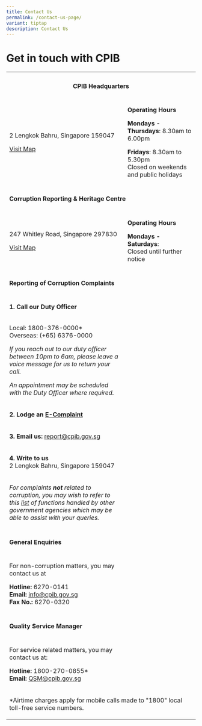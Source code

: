 ```yaml
---
title: Contact Us
permalink: /contact-us-page/
variant: tiptap
description: Contact Us
---
```

<h1><strong>Get in touch with CPIB</strong></h1>
<table style="minWidth: 50px">
<colgroup>
<col>
<col>
</colgroup>
<tbody>
<tr>
<th rowspan="1" colspan="2">
<h4><strong>CPIB Headquarters</strong></h4>
</th>
</tr>
<tr>
<td rowspan="1" colspan="1">
<p>2 Lengkok Bahru, Singapore 159047</p>
<p></p>
<p><a href="https://www.google.com/maps/place/2+Lengkok+Bahru,+Singapore+159047/@1.2863996,103.8079301,17z/data=!3m1!4b1!4m6!3m5!1s0x31da1bd27ba3bf4f:0x2f0eb305800c2b41!8m2!3d1.2863996!4d103.810505!16s%2Fg%2F11b8v6_7yk?entry=ttu" rel="noopener noreferrer nofollow" target="_blank">Visit Map</a>
</p>
</td>
<td rowspan="1" colspan="1">
<p><strong>Operating Hours</strong>
</p>
<p></p>
<p><strong>Mondays - Thursdays</strong>:&nbsp;8.30am to 6.00pm</p>
<p><strong>Fridays</strong>:&nbsp;8.30am to 5.30pm
<br>Closed on weekends and public holidays</p>
</td>
</tr>
<tr>
<td rowspan="1" colspan="2">
<h4><strong>Corruption Reporting &amp; Heritage Centre</strong></h4>
</td>
</tr>
<tr>
<td rowspan="1" colspan="1">
<p>247 Whitley Road, Singapore 297830</p>
<p></p>
<p><a href="https://www.google.com/maps/place/247+Whitley+Rd,+Singapore+297830/@1.3230371,103.8241004,17z/data=!3m1!4b1!4m6!3m5!1s0x31da19febd35b811:0xbe865b829f1a0fa0!8m2!3d1.3230371!4d103.8266753!16s%2Fg%2F11h1hwkc5l?entry=ttu" rel="noopener noreferrer nofollow" target="_blank">Visit Map</a>
</p>
</td>
<td rowspan="1" colspan="1">
<p><strong>Operating Hours</strong>
</p>
<p></p>
<p><strong>Mondays - Saturdays</strong>:&nbsp;
<br>Closed until further notice</p>
</td>
</tr>
<tr>
<td rowspan="1" colspan="2">
<h4><strong>Reporting of Corruption Complaints</strong></h4>
</td>
</tr>
<tr>
<td rowspan="1" colspan="1">
<p><strong>1. Call our Duty Officer</strong>
</p>
<p>
<br>Local: 1800-376-0000*
<br>Overseas: (+65) 6376-0000</p>
<p></p>
<p><em>If you reach out to our duty officer between 10pm to 6am, please leave a voice message for us to return your call.</em>
</p>
<p></p>
<p><em>An appointment may be scheduled with the Duty Officer where required.</em>
</p>
</td>
<td rowspan="1" colspan="1">
<p></p>
</td>
</tr>
<tr>
<td rowspan="1" colspan="1">
<p><strong>2. Lodge an <a href="/e-services/e-complaint-for-corrupt-conduct/" rel="noopener noreferrer nofollow" target="_blank">E-Complaint</a></strong>
</p>
</td>
<td rowspan="1" colspan="1">
<p></p>
</td>
</tr>
<tr>
<td rowspan="1" colspan="1">
<p><strong>3. Email us: </strong><a href="mailto:report@cpib.gov.sg" rel="noopener noreferrer nofollow" target="_blank"><u>report@cpib.gov.sg</u></a>
</p>
</td>
<td rowspan="1" colspan="1">
<p></p>
</td>
</tr>
<tr>
<td rowspan="1" colspan="1">
<p><strong>4. Write to us</strong> 
<br>2 Lengkok Bahru, Singapore 159047</p>
</td>
<td rowspan="1" colspan="1">
<p></p>
</td>
</tr>
<tr>
<td rowspan="1" colspan="1">
<p><em>For complaints </em><strong><em>not</em></strong><em> related to corruption, you may wish to refer to this <a href="/files/cases%20under%20public%20agencies%20(cpib).pdf" rel="noopener noreferrer nofollow" target="_blank">list</a> of functions handled by other government agencies which may be able to assist with your queries.</em>
</p>
</td>
<td rowspan="1" colspan="1">
<p></p>
</td>
</tr>
<tr>
<td rowspan="1" colspan="2">
<h4><strong>General Enquiries</strong></h4>
</td>
</tr>
<tr>
<td rowspan="1" colspan="1">
<p>For non-corruption matters, you may contact us at
<br>
</p>
<p><strong>Hotline:</strong> 6270-0141
<br><strong>Email: </strong><a href="mailto:info@cpib.gov.sg" rel="noopener noreferrer nofollow" target="_blank"><u>info@cpib.gov.sg<br></u></a><strong>Fax No.:</strong> 6270-0320</p>
</td>
<td rowspan="1" colspan="1">
<p></p>
</td>
</tr>
<tr>
<td rowspan="1" colspan="2">
<h4><strong>Quality Service Manager</strong></h4>
</td>
</tr>
<tr>
<td rowspan="1" colspan="1">
<p>For service related matters, you may contact us at:</p>
<p></p>
<p><strong>Hotline:</strong> 1800-270-0855*
<br><strong>Email: </strong><a href="mailto:QSM@cpib.gov.sg" rel="noopener noreferrer nofollow" target="_blank"><u>QSM@cpib.gov.sg</u></a>
</p>
</td>
<td rowspan="1" colspan="1">
<p></p>
</td>
</tr>
<tr>
<td rowspan="1" colspan="2">
<p>*Airtime charges apply for mobile calls made to "1800" local toll-free
service numbers.</p>
</td>
</tr>
</tbody>
</table>
<p></p>
